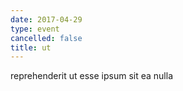 ```yaml
---
date: 2017-04-29
type: event
cancelled: false
title: ut
---
```

reprehenderit ut esse ipsum sit ea nulla